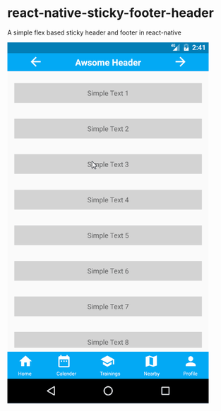 # react-native-sticky-footer-header
A simple flex based sticky header and footer in react-native

![Alt](https://github.com/Deepankar01/react-native-sticky-footer-header/blob/master/headerAndFooter.gif "Header and Footer")
